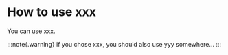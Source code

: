 # How to use xxx

You can use xxx.

:::note{.warning}
if you chose xxx, you should also use yyy somewhere…
:::
